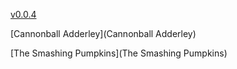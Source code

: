 [v0.0.4](https://github.com/littleflute/m52/edit/master/README.md)

[Cannonball Adderley](Cannonball Adderley)

[The Smashing Pumpkins](The Smashing Pumpkins)
